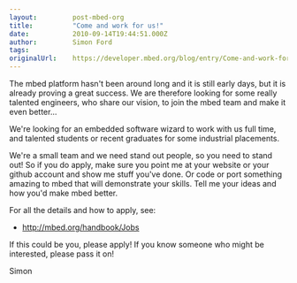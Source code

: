 ```yaml
---
layout:         post-mbed-org
title:          "Come and work for us!"
date:           2010-09-14T19:44:51.000Z
author:         Simon Ford
tags:           
originalUrl:    https://developer.mbed.org/blog/entry/Come-and-work-for-us/
---
```


<p>
  The mbed platform hasn't been around long and it is still early
  days, but it is already proving a great success. We are therefore
  looking for some really talented engineers, who share our vision,
  to join the mbed team and make it even better...
</p>
<p>
  We're looking for an embedded software wizard to work with us
  full time, and talented students or recent graduates for some
  industrial placements.
</p>
<p>
  We're a small team and we need stand out people, so you need to
  stand out! So&nbsp;if you do apply, make sure you point me at
  your website or your github account and show me stuff you've
  done. Or code or port something amazing to mbed that will
  demonstrate your skills. Tell me your ideas and how you'd make
  mbed better.
</p>
<p>
  For all the details and how to apply, see:
</p>
<ul>
  <li>
    <a href=
    "http://mbed.org/handbook/Jobs">http://mbed.org/handbook/Jobs</a>
  </li>
</ul>
<p>
  If this could be you, please apply! If you know someone who might
  be interested, please pass it on!
</p>
<p>
  Simon
</p>

